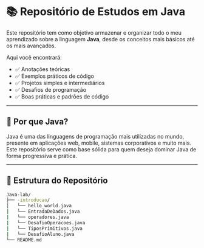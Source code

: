 # 📚 Repositório de Estudos em Java

Este repositório tem como objetivo armazenar e organizar todo o meu aprendizado sobre a linguagem **Java**, desde os conceitos mais básicos até os mais avançados.

Aqui você encontrará:

- ✅ Anotações teóricas
- ✅ Exemplos práticos de código
- ✅ Projetos simples e intermediários
- ✅ Desafios de programação
- ✅ Boas práticas e padrões de código

---

## 🚀 Por que Java?

Java é uma das linguagens de programação mais utilizadas no mundo, presente em aplicações web, mobile, sistemas corporativos e muito mais. Este repositório serve como base sólida para quem deseja dominar Java de forma progressiva e prática.

---

## 📂 Estrutura do Repositório

```bash
Java-lab/
├── -introducao/
│   └── hello_world.java
|   └── EntradaDeDados.java
|   └── operadores.java
|   └── DesafioOperacoes.java
|   └── TiposPrimitivos.java
|   └── DesafioAluno.java
└── README.md

